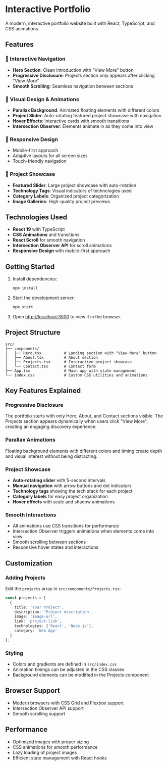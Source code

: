 # Interactive Portfolio

A modern, interactive portfolio website built with React, TypeScript, and CSS animations.

## Features

### 🎯 Interactive Navigation
- **Hero Section**: Clean introduction with "View More" button
- **Progressive Disclosure**: Projects section only appears after clicking "View More"
- **Smooth Scrolling**: Seamless navigation between sections

### 🎨 Visual Design & Animations
- **Parallax Background**: Animated floating elements with different colors
- **Project Slider**: Auto-rotating featured project showcase with navigation
- **Hover Effects**: Interactive cards with smooth transitions
- **Intersection Observer**: Elements animate in as they come into view

### 📱 Responsive Design
- Mobile-first approach
- Adaptive layouts for all screen sizes
- Touch-friendly navigation

### 🚀 Project Showcase
- **Featured Slider**: Large project showcase with auto-rotation
- **Technology Tags**: Visual indicators of technologies used
- **Category Labels**: Organized project categorization
- **Image Galleries**: High-quality project previews

## Technologies Used

- **React 19** with TypeScript
- **CSS Animations** and transitions
- **React Scroll** for smooth navigation
- **Intersection Observer API** for scroll animations
- **Responsive Design** with mobile-first approach

## Getting Started

1. Install dependencies:
   ```bash
   npm install
   ```

2. Start the development server:
   ```bash
   npm start
   ```

3. Open [http://localhost:3000](http://localhost:3000) to view it in the browser.

## Project Structure

```
src/
├── components/
│   ├── Hero.tsx          # Landing section with "View More" button
│   ├── About.tsx         # About section
│   ├── Projects.tsx      # Interactive project showcase
│   └── Contact.tsx       # Contact form
├── App.tsx               # Main app with state management
└── index.css             # Custom CSS utilities and animations
```

## Key Features Explained

### Progressive Disclosure
The portfolio starts with only Hero, About, and Contact sections visible. The Projects section appears dynamically when users click "View More", creating an engaging discovery experience.

### Parallax Animations
Floating background elements with different colors and timing create depth and visual interest without being distracting.

### Project Showcase
- **Auto-rotating slider** with 5-second intervals
- **Manual navigation** with arrow buttons and dot indicators
- **Technology tags** showing the tech stack for each project
- **Category labels** for easy project organization
- **Hover effects** with scale and shadow animations

### Smooth Interactions
- All animations use CSS transitions for performance
- Intersection Observer triggers animations when elements come into view
- Smooth scrolling between sections
- Responsive hover states and interactions

## Customization

### Adding Projects
Edit the `projects` array in `src/components/Projects.tsx`:

```typescript
const projects = [
  {
    title: 'Your Project',
    description: 'Project description',
    image: 'image-url',
    link: 'project-link',
    technologies: ['React', 'Node.js'],
    category: 'Web App'
  }
];
```

### Styling
- Colors and gradients are defined in `src/index.css`
- Animation timings can be adjusted in the CSS classes
- Background elements can be modified in the Projects component

## Browser Support

- Modern browsers with CSS Grid and Flexbox support
- Intersection Observer API support
- Smooth scrolling support

## Performance

- Optimized images with proper sizing
- CSS animations for smooth performance
- Lazy loading of project images
- Efficient state management with React hooks
